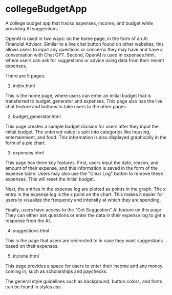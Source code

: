 # collegeBudgetApp
A college budget app that tracks expenses, income, and budget while providing AI suggestions.

OpenAI is used in two ways: on the home page, in the form of an AI Financial Advisor. Similar to a live chat button found on other websites, this allows users to input any questions or concerns they may have and have a conversation with Chat GPT. Second, OpenAI is used in expenses.html, where users can ask for suggestions or advice using data from their recent expenses.

There are 5 pages:
1) index.html

This is the home page, where users can enter an initial budget that is transferred to budget_generator and expenses. This page also has the live chat feature and buttons to take users to the other pages.
  
2) budget_generator.html

This page creates a sample budget division for users after they input the initial budget. The enterred value is split into categories like housing, entertainment, and food. This information is also displayed graphically in the form of a pie chart.
   
3) expenses.html

This page has three key features. First, users input the date, reason, and amount of their expense, and this information is saved in the form of the expense table. Users may also use the "Clear Log" button to remove these expenses. This will reset the initial budget.

Next, the entries in the expense log are plotted as points in the graph. The x entry in the expense log is the x point on the chart. This makes it easier for users to visualize the frequency and intensity at which they are spending.

Finally, users have access to the "Get Suggestion" AI feature on this page. They can either ask questions or enter the data in their expense log to get a response from the AI.
  
4) suggestions.html

This is the page that users are redirected to in case they want suggestions based on their expenses. 

5) income.html

This page provides a space for users to enter their income and any money coming in, such as scholarships and paychecks.


The general style guidelines such as background, button colors, and fonts can be found in styles.css
